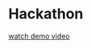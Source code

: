 # Hackathon
[watch demo video](https://drive.google.com/file/d/19vA5RF0hngOafBJs079iSndZoa0Mdq84/view?usp=sharing)
